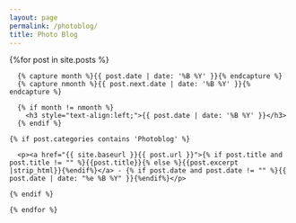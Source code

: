 ```yaml
---
layout: page
permalink: /photoblog/
title: Photo Blog
---
```


<div id="archives">
  <section id="archive">
	{%for post in site.posts %}
	  
	  {% capture month %}{{ post.date | date: '%B %Y' }}{% endcapture %}
	  {% capture nmonth %}{{ post.next.date | date: '%B %Y' }}{% endcapture %}
       
	  {% if month != nmonth %}
	  	<h3 style="text-align:left;">{{ post.date | date: '%B %Y' }}</h3>
	  {% endif %}
	
	{% if post.categories contains 'Photoblog' %}

	  <p><a href="{{ site.baseurl }}{{ post.url }}">{% if post.title and post.title != "" %}{{post.title}}{% else %}{{post.excerpt |strip_html}}{%endif%}</a> - {% if post.date and post.date != "" %}{{ post.date | date: "%e %B %Y" }}{%endif%}</p>
      
	{% endif %}
    
	{% endfor %}
  </section>
</div>
